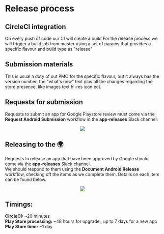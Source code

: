# Release process

## CircleCI integration
On every push of code our CI will create a build
For the release process we will trigger a build job from master using a set of params that provides a specific flavour and build type as "release"

## Submission materials
This is usual a duty of out PMO for the specific flavour, but it always has the version number, the "what's new" text plus all the changes regarding the store presence, like images text hi-res icon ect.

## Requests for submission
Requests to submit an app for Google Playstore review must come via the **Request Android Submission** workflow in the **app-releases** Slack channel:  
<p align="center">
    <img src="request-android-submission.png">
</p>

## Releasing to the :earth_africa:
Requests to release an app that have been approved by Google should come via the **app-releases** Slack channel.  
We should respond to them using the **Document Android Release** workflow, checking off the items as we complete them. Details on each item can be found below.  
<p align="center">
    <img src="document-android-release.png">
</p>

## Timings:
**CircleCI:** ~20 minutes  
**Play Store processing:** ~48 hours for upgrade , up to 7 days for a new app  
**Play Store time:** ~1 day
